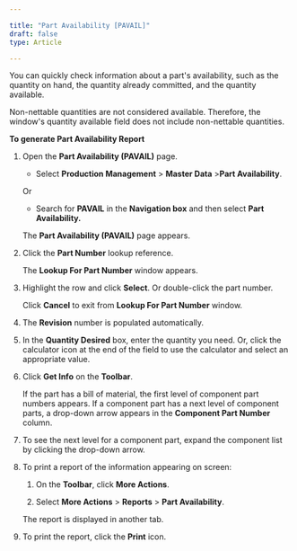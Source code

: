 ```yaml
---

title: "Part Availability [PAVAIL]"
draft: false
type: Article

---
```


You can quickly check information about a part's availability, such as the quantity on hand, the quantity already committed, and the quantity available.

Non-nettable quantities are not considered available. Therefore, the window's quantity available field does not include non-nettable quantities.

**To generate Part Availability Report**

1. Open the **Part Availability (PAVAIL)** page.

    - Select **Production Management** > **Master Data** >**Part Availability**.

    Or

    - Search for **PAVAIL** in the **Navigation box** and then select **Part Availability.**

    The **Part Availability (PAVAIL)** page appears.

2. Click the **Part Number** lookup reference.

    The **Lookup For Part Number** window appears.

3. Highlight the row and click **Select**. Or double-click the part number.

    Click **Cancel** to exit from **Lookup For Part Number** window.

4. The **Revision** number is populated automatically.

5. In the **Quantity Desired** box, enter the quantity you need. Or, click the calculator icon at the end of the field to use the calculator and select an appropriate value.

6. Click **Get Info** on the **Toolbar**.

    If the part has a bill of material, the first level of component part numbers appears. If a component part has a next level of component parts, a drop-down arrow appears in the **Component Part Number** column.

7. To see the next level for a component part, expand the component list by clicking the drop-down arrow.

8. To print a report of the information appearing on screen:

    1. On the **Toolbar**, click **More Actions**.

    2. Select **More Actions** > **Reports** > **Part Availability**.

    The report is displayed in another tab.

9. To print the report, click the **Print** icon.

​